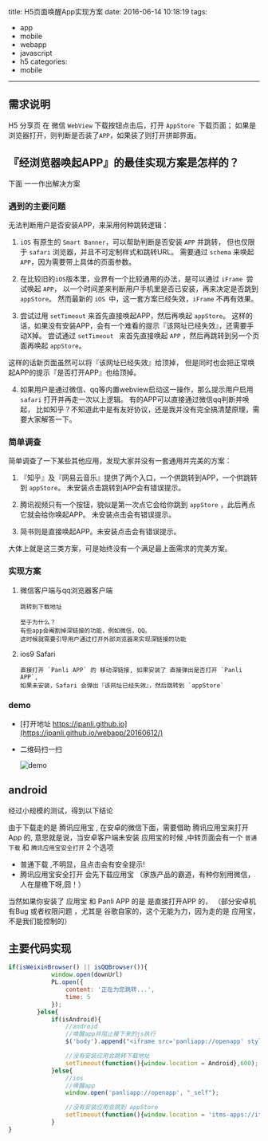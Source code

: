title: H5页面唤醒App实现方案
date: 2016-06-14 10:18:19
tags:
  - app
  - mobile
  - webapp
  - javascript
  - h5
categories:
  - mobile
---

## 需求说明

H5 分享页 在 微信 `WebView` 下载按钮点击后，打开 `AppStore `下载页面；
如果是浏览器打开，则判断是否装了`APP`，如果装了则打开拼邮界面。

## 『经浏览器唤起APP』的最佳实现方案是怎样的？

下面 一一作出解决方案

### 遇到的主要问题

无法判断用户是否安装APP，来采用何种跳转逻辑：

1. `iOS` 有原生的 `Smart Banner`，可以帮助判断是否安装 `APP` 并跳转，
但也仅限于 `safari` 浏览器，并且不可定制样式和跳转URL。
需要通过 `schema` 来唤起 `APP`，因为需要带上具体的页面参数。

2. 在比较旧的` iOS `版本里，业界有一个比较通用的办法，是可以通过 `iFrame `尝试唤起 `APP`，
以一个时间差来判断用户手机里是否已安装，再来决定是否跳到 `appStore`。
然而最新的 `iOS `中，这一套方案已经失效，`iFrame` 不再有效果。

3. 尝试过用 `setTimeout` 来首先直接唤起APP，然后再唤起 `appStore`。
这样的话，如果没有安装APP，会有一个难看的提示『该网址已经失效』，还需要手动X掉。
尝试通过 `setTimeout ` 来首先直接唤起 `APP` ，然后再跳转到另一个页面再唤起 ` appStore `。

这样的话新页面虽然可以将『该网址已经失效』给顶掉，
但是同时也会把正常唤起APP的提示『是否打开APP』也给顶掉。

4. 如果用户是通过微信、qq等内置webview启动这一操作，那么提示用户启用 `safari` 打开并再走一次以上逻辑。
有的APP可以直接通过微信qq判断并唤起，
比如知乎？不知道此中是有友好协议，还是我并没有完全搞清楚原理，需要大家解答一下。

### 简单调查

简单调查了一下某些其他应用，发现大家并没有一套通用并完美的方案：

1. 『知乎』及『网易云音乐』提供了两个入口，一个供跳转到APP，一个供跳转到 `appStore`。
未安装点击跳转到APP会有错误提示。

2. 腾讯视频只有一个按钮，貌似是第一次点它会给你跳到 `appStore` ，此后再点它就会给你唤起APP。
未安装点击会有错误提示。

3. 简书则是直接唤起APP。未安装点击会有错误提示。

大体上就是这三类方案，可是始终没有一个满足最上面需求的完美方案。

### 实现方案

1. 微信客户端与qq浏览器客户端

    ```
    跳转到下载地址

    至于为什么？
    有些app会阉割掉深链接的功能，例如微信，QQ。
    这时候就需要引导用户通过打开外部浏览器来实现深链接的功能
    ```
2. ios9 Safari 

    ```
    直接打开 `Panli APP` 的 移动深链接, 如果安装了 直接弹出是否打开 `Panli APP`, 
    如果未安装，Safari 会弹出『该网址已经失效』，然后跳转到 `appStore`
    ```

### demo

- [打开地址 https://ipanli.github.io](https://ipanli.github.io/webapp/20160612/)

- 二维码扫一扫

  ![demo](/update/20160614/demo.png)


## android

经过小规模的测试，得到以下结论

由于下载走的是 腾讯应用宝 , 在安卓的微信下面，需要借助 腾讯应用宝来打开App 的,
意思就是说，当安卓客户端未安装 应用宝的时候 ,中转页面会有一个 `普通下载` 和 `腾讯应用宝安全打开` 2 个选项 
- 普通下载 ,不明显，且点击会有安全提示!
- 腾讯应用宝安全打开 会先下载应用宝 （家族产品的霸道，有种你别用微信，人在屋檐下呀,囧！）

当然如果你安装了 应用宝 和 Panli APP 的是 是直接打开APP 的，
（部分安卓机有Bug 或者权限问题 ，尤其是 谷歌自家的，这个无能为力，因为走的是 应用宝，不是我们能控制的）



## 主要代码实现

```js
if(isWeixinBrowser() || isQQBrowser()){
            window.open(downUrl)
            PL.open({
                content: '正在为您跳转...',
                time: 5
            });
        }else{
            if(isAndroid){
                //android
                //唤醒app并阻止接下来的js执行
                $('body').append("<iframe src='panliapp://openapp' style='display:none' target='' ></iframe>");

                //没有安装应用会跳转下载地址
                setTimeout(function(){window.location = Android},600);
            }else{
                //ios
                //唤醒app
                window.open('panliapp://openapp', "_self");

                //没有安装应用会跳到 appStore
                setTimeout(function(){window.location = 'itms-apps://itunes.apple.com/app/id590216292'},300);
            }
}
```
